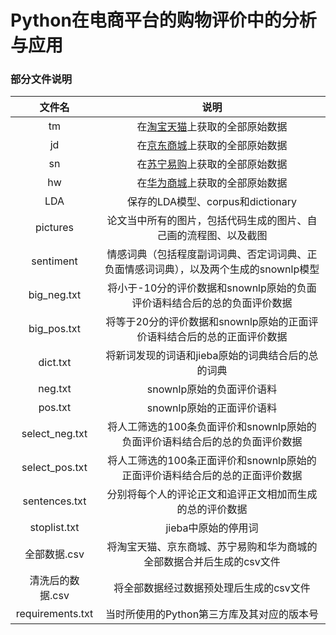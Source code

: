 # Python在电商平台的购物评价中的分析与应用

### 部分文件说明
|文件名|说明|
|:---:|:---:|
|tm|在[淘宝天猫](https://detail.tmall.com/item.htm?spm=a230r.1.14.14.385d7868FK4F41&id=589815124915&cm_id=140105335569ed55e27b&abbucket=14&on_comment=1&sku_properties=10004:827902415;5919063:6536025)上获取的全部原始数据|
|jd|在[京东商城](https://item.jd.com/100002795957.html#none)上获取的全部原始数据|
|sn|在[苏宁易购](https://product.suning.com/0000000000/10973073658.html?safp=d488778a.13701.productWrap.2&safc=prd.3.ssdsn_pic00-1_jz&safpn=10007)上获取的全部原始数据|
|hw|在[华为商城](https://www.vmall.com/product/10086102942203.html?cid=70146)上获取的全部原始数据|
|LDA|保存的LDA模型、corpus和dictionary|
|pictures|论文当中所有的图片，包括代码生成的图片、自己画的流程图、以及截图|
|sentiment|情感词典（包括程度副词词典、否定词词典、正负面情感词词典），以及两个生成的snownlp模型|
|big_neg.txt|将小于-10分的评价数据和snownlp原始的负面评价语料结合后的总的负面评价数据|
|big_pos.txt|将等于20分的评价数据和snownlp原始的正面评价语料结合后的总的正面评价数据|
|dict.txt|将新词发现的词语和jieba原始的词典结合后的总的词典|
|neg.txt|snownlp原始的负面评价语料|
|pos.txt|snownlp原始的正面评价语料|
|select_neg.txt|将人工筛选的100条负面评价和snownlp原始的负面评价语料结合后的总的负面评价数据|
|select_pos.txt|将人工筛选的100条正面评价和snownlp原始的正面评价语料结合后的总的正面评价数据|
|sentences.txt|分别将每个人的评论正文和追评正文相加而生成的总的评价数据|
|stoplist.txt|jieba中原始的停用词|
|全部数据.csv|将淘宝天猫、京东商城、苏宁易购和华为商城的全部数据合并后生成的csv文件|
|清洗后的数据.csv|将全部数据经过数据预处理后生成的csv文件|
|requirements.txt|当时所使用的Python第三方库及其对应的版本号|
